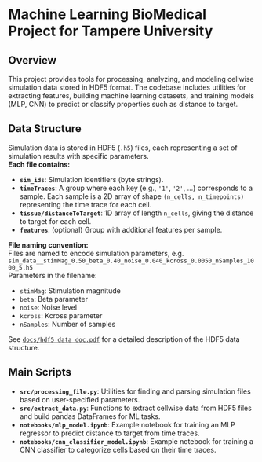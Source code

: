 # Machine Learning BioMedical Project for Tampere University


## Overview

This project provides tools for processing, analyzing, and modeling cellwise simulation data stored in HDF5 format. The codebase includes utilities for extracting features, building machine learning datasets, and training models (MLP, CNN) to predict or classify properties such as distance to target.

## Data Structure

Simulation data is stored in HDF5 (`.h5`) files, each representing a set of simulation results with specific parameters.  
**Each file contains:**
- **`sim_ids`**: Simulation identifiers (byte strings).
- **`timeTraces`**: A group where each key (e.g., `'1'`, `'2'`, ...) corresponds to a sample. Each sample is a 2D array of shape `(n_cells, n_timepoints)` representing the time trace for each cell.
- **`tissue/distanceToTarget`**: 1D array of length `n_cells`, giving the distance to target for each cell.
- **`features`**: (optional) Group with additional features per sample.

**File naming convention:**  
Files are named to encode simulation parameters, e.g.  
`sim_data__stimMag_0.50_beta_0.40_noise_0.040_kcross_0.0050_nSamples_1000_5.h5`  
Parameters in the filename:
- `stimMag`: Stimulation magnitude
- `beta`: Beta parameter
- `noise`: Noise level
- `kcross`: Kcross parameter
- `nSamples`: Number of samples

See [`docs/hdf5_data_doc.pdf`](docs/hdf5_data_doc.pdf) for a detailed description of the HDF5 data structure.

## Main Scripts

- **`src/processing_file.py`**: Utilities for finding and parsing simulation files based on user-specified parameters.
- **`src/extract_data.py`**: Functions to extract cellwise data from HDF5 files and build pandas DataFrames for ML tasks.
- **`notebooks/mlp_model.ipynb`**: Example notebook for training an MLP regressor to predict distance to target from time traces.
- **`notebooks/cnn_classifier_model.ipynb`**: Example notebook for training a CNN classifier to categorize cells based on their time traces.

